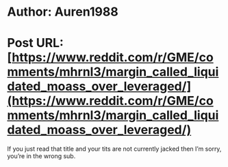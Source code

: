 # Author: Auren1988
# Post URL: [https://www.reddit.com/r/GME/comments/mhrnl3/margin_called_liquidated_moass_over_leveraged/](https://www.reddit.com/r/GME/comments/mhrnl3/margin_called_liquidated_moass_over_leveraged/)


If you just read that title and your tits are not currently jacked then I’m sorry, you’re in the wrong sub.